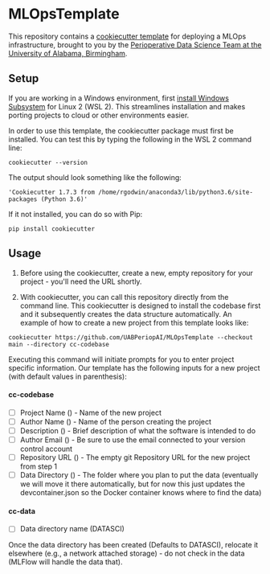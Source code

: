 # MLOpsTemplate
This repository contains a [cookiecutter template](https://cookiecutter.readthedocs.io/en/stable/) for deploying a MLOps infrastructure, brought to you by the [Perioperative Data Science Team at the University of Alabama, Birmingham](https://sites.uab.edu/periop-datascience/).

## Setup

If you are working in a Windows environment, first [install Windows Subsystem](https://learn.microsoft.com/en-us/windows/wsl/install) for Linux 2 (WSL 2).  This streamlines installation and makes porting projects to cloud or other environments easier.  

In order to use this template, the cookiecutter package must first be installed. You can test this by typing the following in the WSL 2 command line: 
~~~
cookiecutter --version
~~~ 



The output should look something like the following:
```
'Cookiecutter 1.7.3 from /home/rgodwin/anaconda3/lib/python3.6/site-packages (Python 3.6)'
```

If it not installed, you can do so with Pip:
~~~
pip install cookiecutter
~~~

## Usage
1. Before using the cookiecutter, create a new, empty repository for your project - you'll need the URL shortly.


2. With cookiecutter, you can call this repository directly from the command line.  This cookiecutter is designed to install the codebase first and it subsequently creates the data structure automatically.   An example of how to create a new project from this template looks like:
~~~
cookiecutter https://github.com/UABPeriopAI/MLOpsTemplate --checkout main --directory cc-codebase
~~~
Executing this command will initiate prompts for you to enter project specific information.  Our template has the following inputs for a new project (with default values in parenthesis):
#### cc-codebase
- [ ] Project Name () - Name of the new project
- [ ] Author Name () - Name of the person creating the project 
- [ ] Description () - Brief description of what the software is intended to do
- [ ] Author Email () - Be sure to use the email connected to your version control account
- [ ] Repository URL () - The empty git Repository URL for the new project from step 1
- [ ] Data Directory () - The folder where you plan to put the data (eventually we will move it there automatically, but for now this just updates the devcontainer.json so the Docker container knows where to find the data)

#### cc-data
- [ ] Data directory name (DATASCI)

Once the data directory has been created (Defaults to DATASCI), relocate it elsewhere (e.g., a network attached storage) - do not check in the data (MLFlow will handle the data that).
